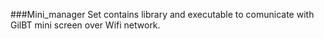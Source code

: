 ###Mini_manager Set
contains library and executable to comunicate with GilBT mini screen over Wifi network.
